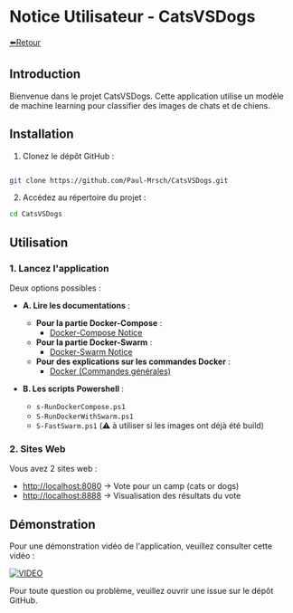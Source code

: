 # Notice Utilisateur - CatsVSDogs

[⬅️Retour](README.md)

## Introduction

Bienvenue dans le projet CatsVSDogs. Cette application utilise un modèle de machine learning pour classifier des images de chats et de chiens.

## Installation

1. Clonez le dépôt GitHub :

```bash

git clone https://github.com/Paul-Mrsch/CatsVSDogs.git

```

2. Accédez au répertoire du projet :

```bash
cd CatsVSDogs

```

## Utilisation

### 1. Lancez l'application

Deux options possibles :

- **A. Lire les documentations** :

  - **Pour la partie Docker-Compose** :
    - [Docker-Compose Notice](Notice-Docker-Compose.md)
  - **Pour la partie Docker-Swarm** :
    - [Docker-Swarm Notice](Notice-Docker-Swarm.md)
  - **Pour des explications sur les commandes Docker** :
    - [Docker (Commandes générales)](Notice-Docker.md)

- **B. Les scripts Powershell** :
  - `s-RunDockerCompose.ps1`
  - `S-RunDockerWithSwarm.ps1`
  - `S-FastSwarm.ps1` (⚠️ à utiliser si les images ont déjà été build)

### 2. Sites Web

Vous avez 2 sites web :

- [http://localhost:8080](http://localhost:8080) -> Vote pour un camp (cats or dogs)
- [http://localhost:8888](http://localhost:8888) -> Visualisation des résultats du vote

## Démonstration

Pour une démonstration vidéo de l'application, veuillez consulter cette vidéo :

[![VIDEO](https://markdown-videos-api.jorgenkh.no/url?url=https%3A%2F%2Fyoutu.be%2FtkH6rTXplSY)](https://youtu.be/tkH6rTXplSY)

Pour toute question ou problème, veuillez ouvrir une issue sur le dépôt GitHub.
